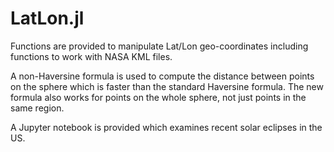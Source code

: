 # LatLon.jl
Functions are provided to manipulate Lat/Lon geo-coordinates including functions
to work with NASA KML files.

A non-Haversine formula is used to compute the distance between points on the sphere
which is faster than the standard Haversine formula. The new formula 
also works for points on the whole sphere, not just points in the same region.

A Jupyter notebook is provided which examines recent solar eclipses in the US.


